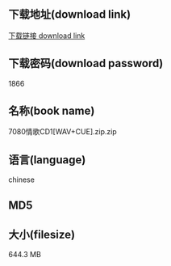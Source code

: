 ## 下载地址(download link)
[下载链接 download link](https://tutu365.netlify.app/?s=7080%E6%83%85%E6%AD%8CCD1%5BWAV%2BCUE%5D.zip)

## 下载密码(download password)
1866

## 名称(book name)
7080情歌CD1[WAV+CUE].zip.zip

## 语言(language)
chinese

## MD5


## 大小(filesize)
644.3 MB
